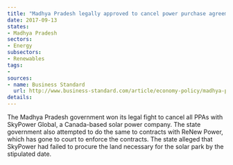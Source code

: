 ```yaml
---
title: "Madhya Pradesh legally approved to cancel power purchase agreement with SkyPower Global"
date: 2017-09-13
states:
- Madhya Pradesh
sectors:
- Energy
subsectors:
- Renewables
tags:
- 
sources:
- name: Business Standard
  url: http://www.business-standard.com/article/economy-policy/madhya-pradesh-govt-2-solar-firms-in-legal-row-117090700035_1.html
details:
---
```


The Madhya Pradesh government won its legal fight to cancel all PPAs with SkyPower Global, a Canada-based solar power company. The state government also attempted to do the same to contracts with ReNew Power, which has gone to court to enforce the contracts. The state alleged that SkyPower had failed to procure the land necessary for the solar park by the stipulated date. 
